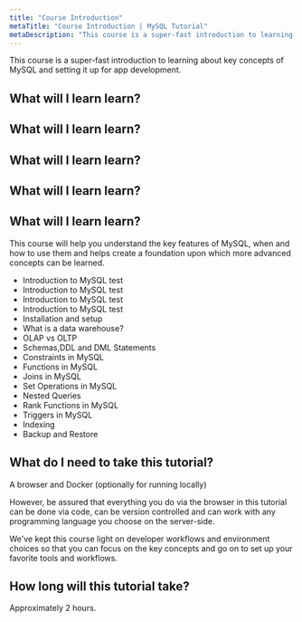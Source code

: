 ```yaml
---
title: "Course Introduction"
metaTitle: "Course Introduction | MySQL Tutorial"
metaDescription: "This course is a super-fast introduction to learning about key concepts of MySQL and setting it up for app development."
---
```


This course is a super-fast introduction to learning about key concepts of MySQL and setting it up for app development.

## What will I learn learn?
## What will I learn learn?
## What will I learn learn?
## What will I learn learn?
## What will I learn learn?

This course will help you understand the key features of MySQL, when and how to use them and helps create a foundation upon which more advanced concepts can be learned.

- Introduction to MySQL test
- Introduction to MySQL test
- Introduction to MySQL test
- Introduction to MySQL test
- Installation and setup
- What is a data warehouse?
- OLAP vs OLTP
- Schemas,DDL and DML Statements
- Constraints in MySQL
- Functions in MySQL
- Joins in MySQL
- Set Operations in MySQL
- Nested Queries
- Rank Functions in MySQL
- Triggers in MySQL
- Indexing
- Backup and Restore

## What do I need to take this tutorial?

A browser and Docker (optionally for running locally)

However, be assured that everything you do via the browser
in this tutorial can be done via code, can be version controlled and
can work with any programming language you choose on the server-side.

We've kept this course light on developer workflows and
environment choices so that you can focus on the key concepts and
go on to set up your favorite tools and workflows.

## How long will this tutorial take?

Approximately 2 hours.
